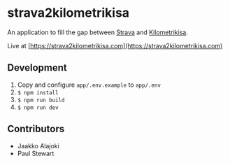 # strava2kilometrikisa

An application to fill the gap between [Strava](http://strava.com/) and [Kilometrikisa](https://www.kilometrikisa.fi/).

Live at [https://strava2kilometrikisa.com](https://strava2kilometrikisa.com)

## Development

1. Copy and configure `app/.env.example` to `app/.env`
1. `$ npm install`
1. `$ npm run build`
1. `$ npm run dev`

## Contributors

- Jaakko Alajoki
- Paul Stewart
